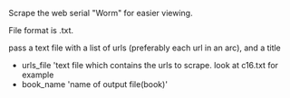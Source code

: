 Scrape the web serial "Worm" for easier viewing.

File format is .txt.

pass a text file with a list of urls (preferably each url in an arc), and a title

- urls_file 'text file which contains the urls to scrape. look at c16.txt for example
- book_name 'name of output file(book)'
